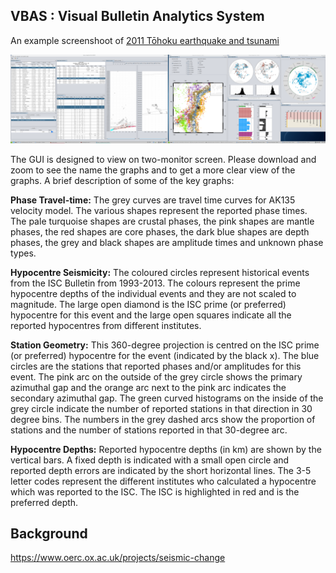 

## VBAS : Visual Bulletin Analytics System

An example screenshoot of [2011 Tōhoku earthquake and tsunami](https://en.wikipedia.org/wiki/2011_T%C5%8Dhoku_earthquake_and_tsunami)

![alt tag](figures/vbas-screen.png)

The GUI is designed to view on two-monitor screen. Please download and zoom to see the name the graphs and to get a more clear view of the graphs.  A brief description of some of the key graphs: 

**Phase Travel-time:** The grey curves are travel time curves for AK135 velocity model.  The various shapes represent the reported phase times.  The pale turquoise shapes are crustal phases, the pink shapes are mantle phases, the red shapes are core phases, the dark blue shapes are depth phases, the grey and black shapes are amplitude times and unknown phase types. 

**Hypocentre Seismicity:**  The coloured circles represent historical events from the ISC Bulletin from 1993-2013. The colours represent the prime hypocentre depths of the individual events and they are not scaled to magnitude. The large open diamond is the ISC prime (or preferred) hypocentre for this event and the large open squares indicate all the reported hypocentres from different institutes.

**Station Geometry:** This 360-degree projection is centred on the ISC prime (or preferred) hypocentre for the event (indicated by the black x). The blue circles are the stations that reported phases and/or amplitudes for this event. The pink arc on the outside of the grey circle shows the primary azimuthal gap and the orange arc next to the pink arc indicates the secondary azimuthal gap. The green curved histograms on the inside of the grey circle indicate the number of reported stations in that direction in 30 degree bins. The numbers in the grey dashed arcs show the proportion of stations and the number of stations reported in that 30-degree arc.

**Hypocentre Depths:** Reported hypocentre depths (in km) are shown by the vertical bars.  A fixed depth is indicated with a small open circle and reported depth errors are indicated by the short horizontal lines. The 3-5 letter codes represent the different institutes who calculated a hypocentre which was reported to the ISC. The ISC is highlighted in red and is the preferred depth.



## Background 

https://www.oerc.ox.ac.uk/projects/seismic-change
